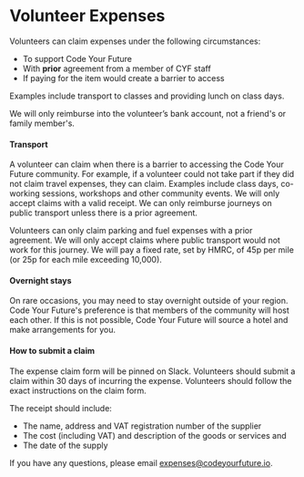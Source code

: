 # Volunteer Expenses

Volunteers can claim expenses under the following circumstances:

* To support Code Your Future
* With **prior** agreement from a member of CYF staff
* If paying for the item would create a barrier to access

Examples include transport to classes and providing lunch on class days.

We will only reimburse into the volunteer’s bank account, not a friend's or family member's.

#### Transport

A volunteer can claim when there is a barrier to accessing the Code Your Future community. For example, if a volunteer could not take part if they did not claim travel expenses, they can claim. Examples include class days, co-working sessions, workshops and other community events. We will only accept claims with a valid receipt. We can only reimburse journeys on public transport unless there is a prior agreement.

Volunteers can only claim parking and fuel expenses with a prior agreement. We will only accept claims where public transport would not work for this journey. We will pay a fixed rate, set by HMRC, of 45p per mile (or 25p for each mile exceeding 10,000).

#### Overnight stays

On rare occasions, you may need to stay overnight outside of your region. Code Your Future's preference is that members of the community will host each other. If this is not possible, Code Your Future will source a hotel and make arrangements for you.

#### How to submit a claim

The expense claim form will be pinned on Slack. Volunteers should submit a claim within 30 days of incurring the expense. Volunteers should follow the exact instructions on the claim form.

The receipt should include:

* The name, address and VAT registration number of the supplier
* The cost (including VAT) and description of the goods or services and
* The date of the supply

If you have any questions, please email [expenses@codeyourfuture.io](mailto:expenses@codeyourfuture.io).
